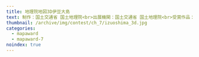 ```yaml
---
title: 地理院地図3D伊豆大島
text: 制作：国土交通省 国土地理院<br>出展機関：国土交通省 国土地理院<br>受賞作品：国土交通省 国土地理院 <a href="http://www1.gsi.go.jp/geowww/lake/saiko_map_s.pdf">サイト</a>
thumbnail: /archive/img/contest/ch_7/izuoshima_3d.jpg
categories:
  - mapaward
  - mapaward-7
noindex: true
---
```

